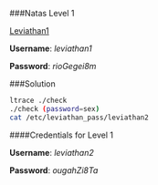 ###Natas Level 1

[Leviathan1](http://overthewire.org/wargames/leviathan/leviathan1.html)

**Username**: *leviathan1*

**Password**: *rioGegei8m*


###Solution
```bash
ltrace ./check
./check (password=sex)
cat /etc/leviathan_pass/leviathan2
```

####Credentials for Level 1

**Username**: *leviathan2*

**Password**: *ougahZi8Ta*


